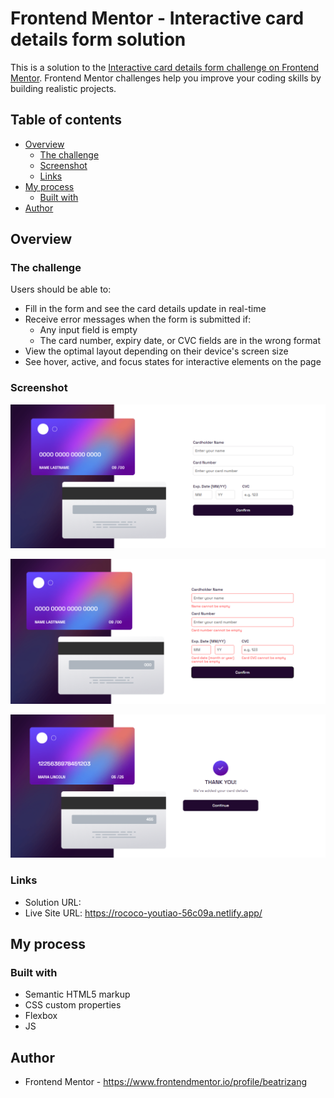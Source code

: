 # Frontend Mentor - Interactive card details form solution

This is a solution to the [Interactive card details form challenge on Frontend Mentor](https://www.frontendmentor.io/challenges/interactive-card-details-form-XpS8cKZDWw). Frontend Mentor challenges help you improve your coding skills by building realistic projects. 

## Table of contents

- [Overview](#overview)
  - [The challenge](#the-challenge)
  - [Screenshot](#screenshot)
  - [Links](#links)
- [My process](#my-process)
  - [Built with](#built-with)
- [Author](#author)

## Overview

### The challenge

Users should be able to:

- Fill in the form and see the card details update in real-time
- Receive error messages when the form is submitted if:
  - Any input field is empty
  - The card number, expiry date, or CVC fields are in the wrong format
- View the optimal layout depending on their device's screen size
- See hover, active, and focus states for interactive elements on the page

### Screenshot

![](./images/screeshots/1.png)

![](./images/screeshots/2.png)

![](./images/screeshots/3.png)


### Links

- Solution URL: 
- Live Site URL: https://rococo-youtiao-56c09a.netlify.app/

## My process

### Built with

- Semantic HTML5 markup
- CSS custom properties
- Flexbox
- JS

## Author

- Frontend Mentor - https://www.frontendmentor.io/profile/beatrizang


